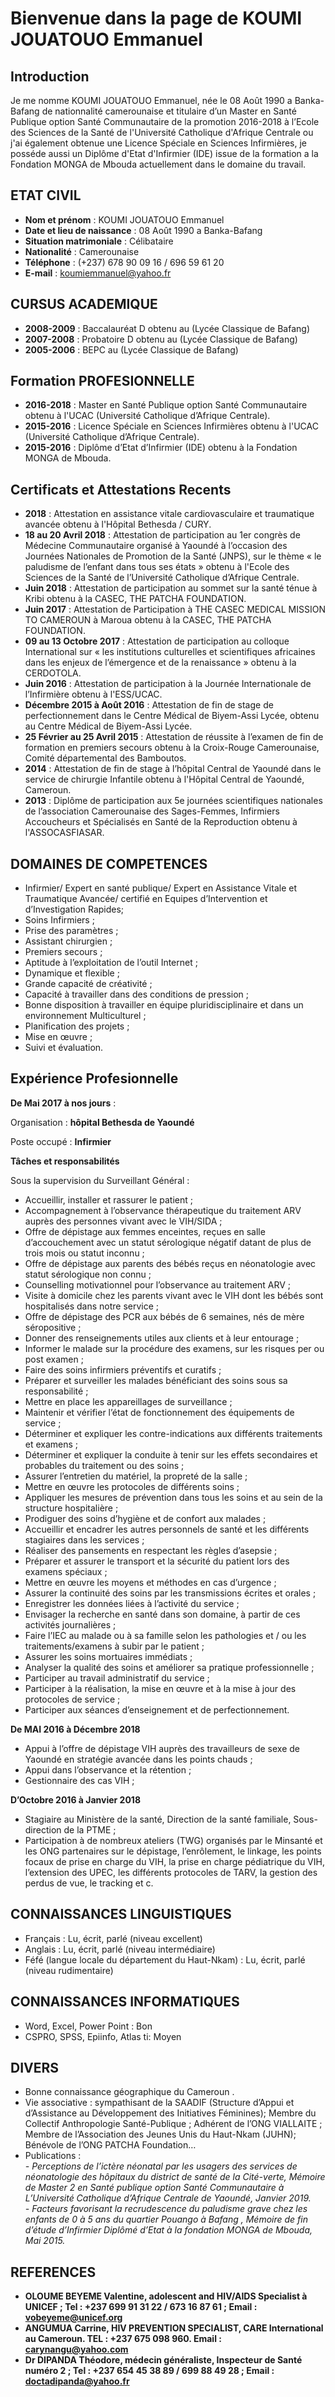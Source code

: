 # Bienvenue dans la page de KOUMI JOUATOUO Emmanuel

## Introduction

Je me nomme KOUMI JOUATOUO Emmanuel, née le 08 Août 1990 a Banka-Bafang de nationnalité camerounaise et titulaire d’un Master en Santé Publique option Santé Communautaire de la promotion 2016-2018 à l’Ecole des Sciences de la Santé de l'Université Catholique d'Afrique Centrale ou j'ai également obtenue une Licence Spéciale en Sciences Infirmières, je posséde aussi un Diplôme d'Etat d'Infirmier (IDE) issue de la formation a la Fondation MONGA de Mbouda actuellement dans le domaine du travail.

## ETAT CIVIL

* **Nom et prénom** : KOUMI JOUATOUO Emmanuel 
* **Date et lieu de naissance** : 08 Août 1990 a Banka-Bafang 
* **Situation matrimoniale** : Célibataire 
* **Nationalité** : Camerounaise 
* **Téléphone** : (+237) 678 90 09 16 / 696 59 61 20 
* **E-mail** : koumiemmanuel@yahoo.fr

## CURSUS ACADEMIQUE
* **2008-2009** : Baccalauréat D obtenu au (Lycée Classique de Bafang)
* **2007-2008** : Probatoire D obtenu au (Lycée Classique de Bafang) 
* **2005-2006** : BEPC au (Lycée Classique de Bafang)

## Formation PROFESIONNELLE
* **2016-2018** : Master en Santé Publique option Santé Communautaire obtenu à l'UCAC (Université Catholique d’Afrique Centrale).
*  **2015-2016** : Licence Spéciale en Sciences Infirmières obtenu à l'UCAC (Université Catholique d’Afrique Centrale).
*  **2015-2016** : Diplôme d’Etat d’Infirmier (IDE)  obtenu à la Fondation MONGA de Mbouda.

## Certificats et Attestations Recents
* **2018** : Attestation en assistance vitale cardiovasculaire et traumatique avancée obtenu à l'Hôpital Bethesda / CURY.
* **18 au 20 Avril 2018** : Attestation de participation au 1er congrès de Médecine Communautaire organisé à Yaoundé à l’occasion des Journées Nationales de Promotion de la Santé (JNPS), sur le thème « le paludisme de l’enfant dans tous ses états » obtenu à l'Ecole des Sciences de la Santé de l’Université Catholique d’Afrique Centrale.
* **Juin 2018** : Attestation de participation au sommet sur la santé ténue à Kribi obtenu à la CASEC, THE PATCHA FOUNDATION.
* **Juin 2017** : Attestation de Participation à THE CASEC MEDICAL MISSION TO CAMEROUN à Maroua obtenu à la CASEC, THE PATCHA FOUNDATION.
* **09 au 13 Octobre 2017** : Attestation de participation au colloque International sur « les institutions culturelles et scientifiques africaines dans les enjeux de l’émergence et de la renaissance »  obtenu à la CERDOTOLA.
* **Juin 2016** : Attestation de participation à la Journée Internationale de l’Infirmière obtenu à l'ESS/UCAC.
* **Décembre 2015 à Août 2016** : Attestation de fin de stage de perfectionnement dans le Centre Médical de Biyem-Assi Lycée, obtenu au Centre Médical de Biyem-Assi Lycée.
* **25 Février au 25 Avril 2015** : Attestation de réussite à l’examen de fin de formation en premiers secours obtenu à la Croix-Rouge Camerounaise, Comité départemental des Bamboutos.
* **2014** : Attestation de fin de stage à l’hôpital Central de Yaoundé dans le service de chirurgie Infantile obtenu à l'Hôpital Central de Yaoundé, Cameroun.
* **2013** : Diplôme de participation aux 5e journées scientifiques nationales de l’association Camerounaise des Sages-Femmes, Infirmiers Accoucheurs et Spécialisés en Santé de la Reproduction obtenu à l'ASSOCASFIASAR.

## DOMAINES DE COMPETENCES
* Infirmier/ Expert en santé publique/ Expert en Assistance Vitale et Traumatique Avancée/ certifié en Equipes d’Intervention et d’Investigation Rapides;
* Soins Infirmiers ; 
* Prise des paramètres ;
* Assistant chirurgien ;
* Premiers secours ;
*	Aptitude à l’exploitation de l’outil Internet ;
*	Dynamique et flexible ;
*	Grande capacité de créativité ;
*	Capacité à travailler dans des conditions de pression ;
*	Bonne disposition à travailler en équipe pluridisciplinaire et dans un environnement
Multiculturel ;
*	Planification des projets ;
*	Mise en œuvre ;
*	Suivi et évaluation.


## Expérience Profesionnelle
**De Mai 2017 à nos jours** : 

Organisation : **hôpital Bethesda de Yaoundé**

Poste occupé : **Infirmier**

**Tâches et responsabilités**

Sous la supervision du Surveillant Général :

*	Accueillir, installer et rassurer le patient ;
*	Accompagnement à l’observance thérapeutique du traitement ARV auprès des personnes vivant avec le VIH/SIDA ;
*	Offre de dépistage aux femmes enceintes, reçues en salle d’accouchement avec un statut sérologique négatif datant de plus de trois mois ou statut inconnu ;
*	Offre de dépistage aux parents des bébés reçus en néonatologie avec statut sérologique non connu ;
*	Counselling motivationnel pour l’observance au traitement ARV ;
*	Visite à domicile chez les parents vivant avec le VIH dont les bébés sont hospitalisés dans notre service ;
*	Offre de dépistage des PCR aux bébés de 6 semaines, nés de mère séropositive ;
*	Donner des renseignements utiles aux clients et à leur entourage ;
*	Informer le malade sur la procédure des examens, sur les risques per ou post examen ;
*	Faire des soins infirmiers préventifs et curatifs ;
*	Préparer et surveiller les malades bénéficiant des soins sous sa responsabilité ;
*	Mettre en place les appareillages de surveillance ;
*	Maintenir et vérifier l’état de fonctionnement des équipements de service ;
*	Déterminer et expliquer les contre-indications aux différents traitements et examens ;
*	Déterminer et expliquer la conduite à tenir sur les effets secondaires et probables du traitement ou des soins ;
*	Assurer l’entretien du matériel, la propreté de la salle ;
*	Mettre en œuvre les protocoles de différents soins ;
*	Appliquer les mesures de prévention dans tous les soins et au sein de la structure hospitalière ;
*	Prodiguer des soins d’hygiène et de confort aux malades ;
*	Accueillir et encadrer les autres personnels de santé et les différents stagiaires dans les services ;
*	Réaliser des pansements en respectant les règles d’asepsie ;
*	Préparer et assurer le transport et la sécurité du patient lors des examens spéciaux ;
*	Mettre en œuvre les moyens et méthodes en cas d’urgence ;
*	Assurer la continuité des soins par les transmissions écrites et orales ;
*	Enregistrer les données liées à l’activité du service ;
*	Envisager la recherche en santé dans son domaine, à partir de ces activités journalières ;
*	Faire l’IEC au malade ou à sa famille selon les pathologies et / ou les traitements/examens à subir par le patient ;
*	Assurer les soins mortuaires immédiats ;
*	Analyser la qualité des soins et améliorer sa pratique professionnelle ;
*	Participer au travail administratif du service ;
*	Participer à la réalisation, la mise en œuvre et à la mise à jour des protocoles de service ;
*	Participer aux séances d’enseignement et de perfectionnement.

**De MAI 2016 à Décembre 2018**
*	Appui à l’offre de dépistage VIH auprès des travailleurs de sexe de Yaoundé en stratégie avancée dans les points chauds ;
*	Appui dans l’observance et la rétention ;
*	Gestionnaire des cas VIH ;

**D’Octobre 2016 à Janvier 2018**
*	Stagiaire au Ministère de la santé, Direction de la santé familiale, Sous-direction de la PTME ;
*	Participation à de nombreux ateliers (TWG) organisés par le Minsanté et les ONG partenaires sur le dépistage, l’enrôlement, le linkage, les points focaux de prise en charge du VIH, la prise en charge pédiatrique du VIH, l’extension des UPEC, les différents protocoles de TARV, la gestion des perdus de vue, le tracking et c.


## CONNAISSANCES LINGUISTIQUES 
*	Français : Lu, écrit, parlé (niveau excellent)
*	Anglais : Lu, écrit, parlé (niveau intermédiaire)
*	Féfé (langue locale du département du Haut-Nkam) : Lu, écrit, parlé (niveau rudimentaire)

## CONNAISSANCES INFORMATIQUES 
*	Word, Excel, Power Point : Bon
*	CSPRO, SPSS, Epiinfo, Atlas ti: Moyen

## DIVERS
*	Bonne connaissance géographique du Cameroun 	.
*	Vie associative : sympathisant de la SAADIF (Structure d’Appui et d’Assistance au Développement des Initiatives Féminines); 
Membre du Collectif Anthropologie Santé-Publique ; 
Adhérent de l’ONG VIALLAITE ; 
Membre de l’Association des Jeunes Unis du Haut-Nkam (JUHN); 
Bénévole de l’ONG PATCHA Foundation… 
*	Publications :   
   *- Perceptions de l’ictère néonatal par les usagers des services de néonatologie des hôpitaux du district de santé de la Cité-verte, Mémoire de Master 2 en Santé publique option Santé Communautaire à L’Université Catholique d’Afrique Centrale de Yaoundé, Janvier 2019.*                                                 
   *- Facteurs favorisant la recrudescence du paludisme grave chez les enfants de 0 à 5 ans du quartier Pouango à Bafang , Mémoire de fin d’étude d’Infirmier Diplômé d’Etat à la fondation MONGA de Mbouda, Mai 2015.*

## REFERENCES

*	**OLOUME BEYEME Valentine, adolescent and HIV/AIDS Specialist à UNICEF ; Tel : +237 699 91 31 22 / 673 16 87 61 ; Email : vobeyeme@unicef.org**
*	**ANGUMUA Carrine, HIV PREVENTION SPECIALIST, CARE International au Cameroun. TEL : +237 675 098 960. Email : carynangu@yahoo.com**
*	**Dr DIPANDA Théodore, médecin généraliste, Inspecteur de Santé numéro 2 ; Tel : +237 654 45 38 89 / 699 88 49 28 ; Email : doctadipanda@yahoo.fr**                                                                                 

